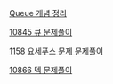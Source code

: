 [Queue 개념 정리](https://ai-hong.tistory.com/218)

[10845 큐 문제풀이](https://ai-hong.tistory.com/219)

[1158 요세푸스 문제 문제풀이](https://ai-hong.tistory.com/220)

[10866 덱 문제풀이](https://ai-hong.tistory.com/221)
